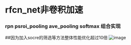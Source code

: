 # rfcn\_net非卷积加速
### rpn psroi\_pooling ave\_pooling softmax 组合实现 
##因为加入socre的筛选等方法整体性能优化超过10倍
![image](https://github.com/wangshankun/rcnn-optimize/blob/master/rfcn_net/readme.jpg)
